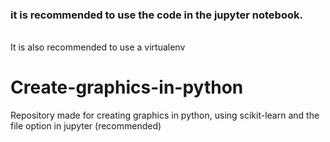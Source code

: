 <h3>it is recommended to use the code in the jupyter notebook.</h3><br />
<span>It is also recommended to use a virtualenv</span>

# Create-graphics-in-python
Repository made for creating graphics in python, using scikit-learn and the file option in jupyter (recommended)
